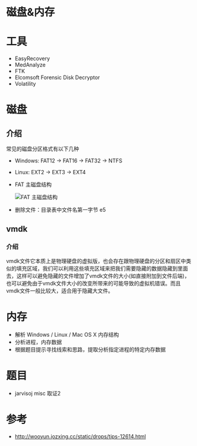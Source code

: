 # 磁盘&内存

# 工具

- EasyRecovery 
- MedAnalyze
- FTK
- Elcomsoft Forensic Disk Decryptor
- Volatility 

# 磁盘

## 介绍

常见的磁盘分区格式有以下几种

- Windows: FAT12 -> FAT16 -> FAT32 -> NTFS

- Linux: EXT2 -> EXT3 -> EXT4

- FAT 主磁盘结构

  ![FAT 主磁盘结构](/misc/disk/figure/forensic-filesys.jpg)

- 删除文件：目录表中文件名第一字节 e5

## vmdk

### 介绍

vmdk文件它本质上是物理硬盘的虚拟版，也会存在跟物理硬盘的分区和扇区中类似的填充区域，我们可以利用这些填充区域来把我们需要隐藏的数据隐藏到里面去，这样可以避免隐藏的文件增加了vmdk文件的大小(如直接附加到文件后端)，也可以避免由于vmdk文件大小的改变所带来的可能导致的虚拟机错误。而且vmdk文件一般比较大，适合用于隐藏大文件。

# 内存

- 解析 Windows / Linux / Mac OS X 内存结构
- 分析进程，内存数据
- 根据题目提示寻找线索和思路，提取分析指定进程的特定内存数据

# 题目

- jarvisoj misc 取证2

# 参考

- http://wooyun.jozxing.cc/static/drops/tips-12614.html